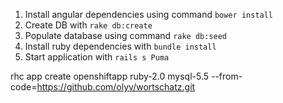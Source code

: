 1. Install angular dependencies using command `bower install`
2. Create DB with `rake db:create`
3. Populate database using command `rake db:seed`
4. Install ruby dependencies with `bundle install`
5. Start application with `rails s Puma`

rhc app create openshiftapp ruby-2.0 mysql-5.5 --from-code=https://github.com/olyv/wortschatz.git
